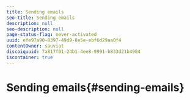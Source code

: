 ```yaml
---
title: Sending emails
seo-title: Sending emails
description: null
seo-description: null
page-status-flag: never-activated
uuid: efe97a90-8397-49d9-8e5e-ebf6d29aa0f4
contentOwner: sauviat
discoiquuid: 7a817f01-24b1-4ee8-9991-b833d21b4904
iscontainer: true
---
```


# Sending emails{#sending-emails}

